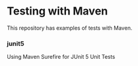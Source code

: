 # Testing with Maven

This repository has examples of tests with Maven.

### junit5
Using Maven Surefire for JUnit 5 Unit Tests
